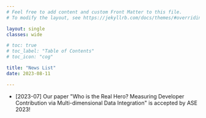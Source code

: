 ```yaml
---
# Feel free to add content and custom Front Matter to this file.
# To modify the layout, see https://jekyllrb.com/docs/themes/#overriding-theme-defaults

layout: single
classes: wide

# toc: true
# toc_label: "Table of Contents"
# toc_icon: "cog"

title: "News List"
date: 2023-08-11 

---
```


- \[2023-07\] Our paper "Who is the Real Hero? Measuring Developer Contribution via Multi-dimensional Data Integration" is accepted by ASE 2023!
